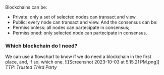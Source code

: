 Blockchains can be:
- Private: only a set of selected nodes can transact and view
- Public: every node can transact and view.
And the consensus can be:
- Permissionless: all nodes can partecipate in consensus;
- Permissioned: only selected node can partecipate in consensus.
### Which blockchain do I need?
We can use a flowchart to know if we do need a blockchain in the first place, and, if so, which one.
![[Screenshot 2023-10-03 at 5.15.21 PM.png]]
_TTP: Trusted Third Party_
